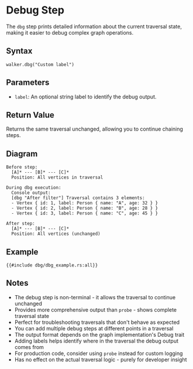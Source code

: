 # Debug Step

The `dbg` step prints detailed information about the current traversal state, making it easier to debug complex graph
operations.

## Syntax

```rust,noplayground
walker.dbg("Custom label")
```

## Parameters

- `label`: An optional string label to identify the debug output.

## Return Value

Returns the same traversal unchanged, allowing you to continue chaining steps.

## Diagram

```bob
Before step:
  [A]* --- [B]* --- [C]*
  Position: All vertices in traversal

During dbg execution:
  Console output:
  [dbg "After filter"] Traversal contains 3 elements:
  - Vertex { id: 1, label: Person { name: "A", age: 32 } }
  - Vertex { id: 2, label: Person { name: "B", age: 28 } }
  - Vertex { id: 3, label: Person { name: "C", age: 45 } }

After step:
  [A]* --- [B]* --- [C]*
  Position: All vertices (unchanged)
```

## Example

```rust,noplayground
{{#include dbg/dbg_example.rs:all}}
```

## Notes

- The debug step is non-terminal - it allows the traversal to continue unchanged
- Provides more comprehensive output than `probe` - shows complete traversal state
- Perfect for troubleshooting traversals that don't behave as expected
- You can add multiple debug steps at different points in a traversal
- The output format depends on the graph implementation's Debug trait
- Adding labels helps identify where in the traversal the debug output comes from
- For production code, consider using `probe` instead for custom logging
- Has no effect on the actual traversal logic - purely for developer insight